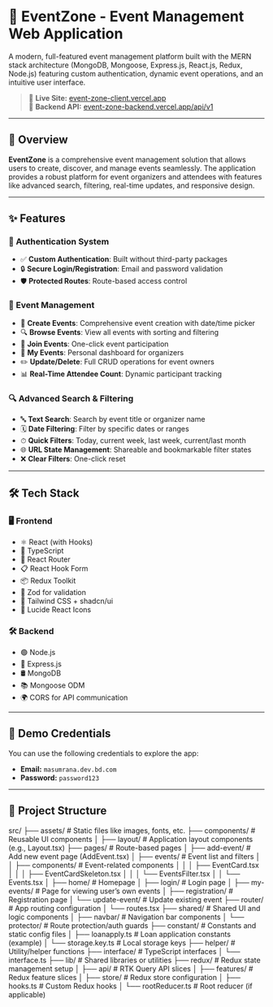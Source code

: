 # 🎉 EventZone - Event Management Web Application

A modern, full-featured event management platform built with the MERN stack architecture (MongoDB, Mongoose, Express.js, React.js, Redux, Node.js) featuring custom authentication, dynamic event operations, and an intuitive user interface.

> 🔗 **Live Site:** [event-zone-client.vercel.app](https://event-zone-client.vercel.app)  
> 🔗 **Backend API:** [event-zone-backend.vercel.app/api/v1](https://event-zone-backend.vercel.app/api/v1)

---

## 🌟 Overview

**EventZone** is a comprehensive event management solution that allows users to create, discover, and manage events seamlessly. The application provides a robust platform for event organizers and attendees with features like advanced search, filtering, real-time updates, and responsive design.

---

## ✨ Features

### 🔐 Authentication System

- ✅ **Custom Authentication**: Built without third-party packages
- 🔒 **Secure Login/Registration**: Email and password validation
- 🛡 **Protected Routes**: Route-based access control

### 🎪 Event Management

- 📅 **Create Events**: Comprehensive event creation with date/time picker
- 🔍 **Browse Events**: View all events with sorting and filtering
- 👥 **Join Events**: One-click event participation
- 📂 **My Events**: Personal dashboard for organizers
- ✏️ **Update/Delete**: Full CRUD operations for event owners
- 📊 **Real-Time Attendee Count**: Dynamic participant tracking

### 🔍 Advanced Search & Filtering

- 🔤 **Text Search**: Search by event title or organizer name
- 🗓 **Date Filtering**: Filter by specific dates or ranges
- ⏱ **Quick Filters**: Today, current week, last week, current/last month
- 🌐 **URL State Management**: Shareable and bookmarkable filter states
- ❌ **Clear Filters**: One-click reset

---

## 🛠 Tech Stack

### 🖥 Frontend

- ⚛️ React (with Hooks)
- 🧠 TypeScript
- 🔁 React Router
- 📋 React Hook Form
- 📦 Redux Toolkit
- 🔐 Zod for validation
- 💅 Tailwind CSS + shadcn/ui
- 🎨 Lucide React Icons

### 🛠 Backend

- 🟢 Node.js
- 🚂 Express.js
- 🛢 MongoDB
- 📚 Mongoose ODM
- 🌍 CORS for API communication

---

## 🧪 Demo Credentials

You can use the following credentials to explore the app:

- **Email:** `masumrana.dev.bd.com`
- **Password:** `password123`

---

## 📁 Project Structure

 src/
├── assets/                 # Static files like images, fonts, etc.
├── components/            # Reusable UI components
│   ├── layout/            # Application layout components (e.g., Layout.tsx)
├── pages/                 # Route-based pages
│   ├── add-event/         # Add new event page (AddEvent.tsx)
│   ├── events/            # Event list and filters
│   │   ├── components/    # Event-related components
│   │   │   ├── EventCard.tsx
│   │   │   ├── EventCardSkeleton.tsx
│   │   │   └── EventsFilter.tsx
│   │   └── Events.tsx
│   ├── home/              # Homepage
│   ├── login/             # Login page
│   ├── my-events/         # Page for viewing user’s own events
│   ├── registration/      # Registration page
│   └── update-event/      # Update existing event
├── router/                # App routing configuration
│   └── routes.tsx
├── shared/                # Shared UI and logic components
│   ├── navbar/            # Navigation bar components
│   └── protector/         # Route protection/auth guards
├── constant/              # Constants and static config files
│   ├── loanapply.ts       # Loan application constants (example)
│   └── storage.key.ts     # Local storage keys
├── helper/                # Utility/helper functions
├── interface/             # TypeScript interfaces
│   └── interface.ts
├── lib/                   # Shared libraries or utilities
├── redux/                 # Redux state management setup
│   ├── api/               # RTK Query API slices
│   ├── features/          # Redux feature slices
│   ├── store/             # Redux store configuration
│   ├── hooks.ts           # Custom Redux hooks
│   └── rootReducer.ts     # Root reducer (if applicable)

